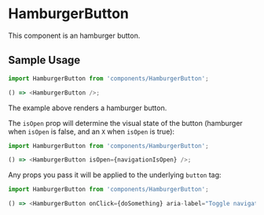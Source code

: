 # HamburgerButton

This component is an hamburger button.

## Sample Usage

```js
import HamburgerButton from 'components/HamburgerButton';

() => <HamburgerButton />;
```

The example above renders a hamburger button.

The `isOpen` prop will determine the visual state of the button (hamburger when `isOpen` is false, and an `X` when `isOpen` is true):

```js
import HamburgerButton from 'components/HamburgerButton';

() => <HamburgerButton isOpen={navigationIsOpen} />;
```

Any props you pass it will be applied to the underlying `button` tag:

```js
import HamburgerButton from 'components/HamburgerButton';

() => <HamburgerButton onClick={doSomething} aria-label="Toggle navigation" />;
```
